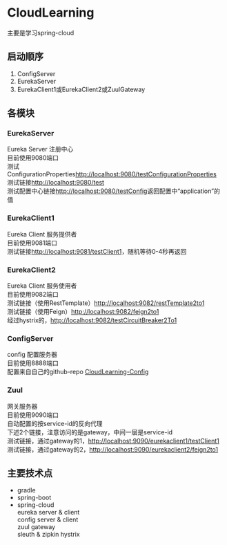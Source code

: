 # CloudLearning
主要是学习spring-cloud

## 启动顺序
1. ConfigServer  
1. EurekaServer  
1. EurekaClient1或EurekaClient2或ZuulGateway   

## 各模块

### EurekaServer
Eureka Server 注册中心  
目前使用9080端口  
测试ConfigurationProperties[http://localhost:9080/testConfigurationProperties](http://localhost:9080/testConfigurationProperties)  
测试链接[http://localhost:9080/test](http://localhost:9080/test)  
测试配置中心链接[http://localhost:9080/testConfig](http://localhost:9080/testConfig)返回配置中“application”的值  

### EurekaClient1
Eureka Client 服务提供者  
目前使用9081端口  
测试链接[http://localhost:9081/testClient1](http://localhost:9081/testClient1)，随机等待0-4秒再返回  

### EurekaClient2
Eureka Client 服务使用者  
目前使用9082端口  
测试链接（使用RestTemplate）[http://localhost:9082/restTemplate2to1](http://localhost:9082/restTemplate2to1)  
测试链接（使用Feign）[http://localhost:9082/feign2to1](http://localhost:9082/feign2to1)  
经过hystrix的，[http://localhost:9082/testCircuitBreaker2To1](http://localhost:9082/testCircuitBreaker2To1)  

### ConfigServer
config 配置服务器  
目前使用8888端口  
配置来自自己的github-repo [CloudLearning-Config](https://github.com/dracula337435/CloudLearning-Config)  

### Zuul
网关服务器  
目前使用9090端口  
自动配置的按service-id的反向代理  
下述2个链接，注意访问的是gateway，中间一层是service-id  
测试链接，通过gateway的1，[http://localhost:9090/eurekaclient1/testClient1](http://localhost:9090/eurekaclient1/testClient1)  
测试链接，通过gateway的2，[http://localhost:9090/eurekaclient2/feign2to1](http://localhost:9090/eurekaclient2/feign2to1)  

## 主要技术点

* gradle
* spring-boot
* spring-cloud  
eureka server & client  
config server & client  
zuul gateway  
sleuth & zipkin
hystrix
